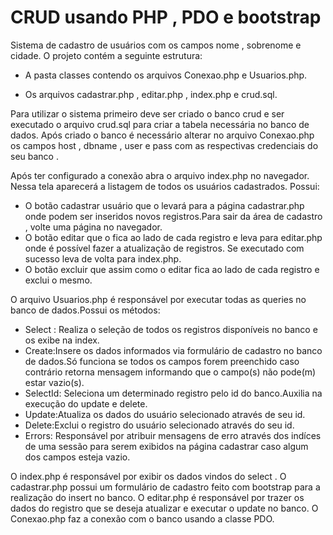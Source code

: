 <h1>CRUD usando PHP , PDO e bootstrap </h1>

Sistema de cadastro de usuários com os campos nome , sobrenome e cidade.
O projeto contém a seguinte estrutura:

  - A pasta classes contendo os arquivos Conexao.php e Usuarios.php.

  - Os arquivos cadastrar.php , editar.php , index.php  e crud.sql.
  
  Para utilizar o sistema primeiro deve ser criado o banco crud e ser executado o arquivo crud.sql para criar a tabela
  necessária no banco de dados. Após criado o banco é necessário alterar no arquivo Conexao.php  os
  campos host , dbname , user e pass com as respectivas credenciais do seu banco .
  
  Após ter configurado a conexão abra o arquivo index.php no navegador. Nessa tela aparecerá a listagem de todos os 
  usuários cadastrados. Possui:
   - O botão cadastrar usuário que o levará para a página cadastrar.php onde podem ser 
  inseridos novos registros.Para sair da área de cadastro , volte uma página no navegador.
   - O  botão editar que o fica ao lado de cada registro e leva para editar.php onde é possível fazer a atualização 
  de registros.  Se executado com sucesso leva de volta para index.php.
   - O botão excluir que assim como o editar fica ao lado de cada registro e exclui o mesmo.
  
  O arquivo Usuarios.php é responsável por executar todas as queries no banco de dados.Possui os métodos:
  
  - Select : Realiza o seleção de todos os registros disponíveis no banco e os exibe na index.
  - Create:Insere os dados informados via formulário  de cadastro no banco de dados.Só funciona se todos os campos forem 
  preenchido caso contrário retorna mensagem informando que o campo(s) não pode(m) estar vazio(s).
  - SelectId: Seleciona um determinado registro pelo id do banco.Auxilia na execução do update e delete.
  - Update:Atualiza os dados do usuário selecionado através de seu id.
  - Delete:Exclui o registro do usuário selecionado através do seu id.
  - Errors: Responsável por atribuir mensagens de erro através dos indíces de uma sessão para serem exibidos na página 
   cadastrar  caso algum dos campos esteja vazio.
   
   O index.php é responsável  por exibir os dados vindos do select  .
   O cadastrar.php possui um formulário de cadastro feito com bootstrap para a realização do insert no banco.
   O editar.php é responsável por trazer os dados do registro que se deseja atualizar e executar o update no banco.
   O Conexao.php faz a conexão com o banco usando a classe PDO.
   
